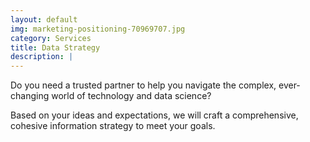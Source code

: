 ```yaml
---
layout: default
img: marketing-positioning-70969707.jpg
category: Services
title: Data Strategy
description: |
---
```


Do you need a trusted partner to help you navigate the complex, ever-changing world of technology and data science?

Based on your ideas and expectations,
 we will craft a comprehensive, cohesive information strategy
 to meet your goals.
